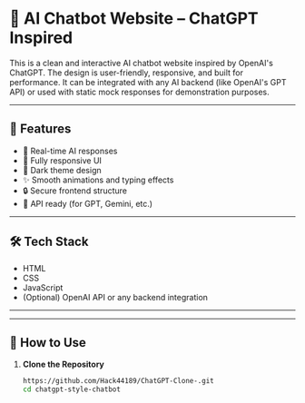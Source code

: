 # 🧠 AI Chatbot Website – ChatGPT Inspired

This is a clean and interactive AI chatbot website inspired by OpenAI's ChatGPT. The design is user-friendly, responsive, and built for performance. It can be integrated with any AI backend (like OpenAI's GPT API) or used with static mock responses for demonstration purposes.

---

## 🚀 Features

- 💬 Real-time AI responses
- 📱 Fully responsive UI
- 🌙 Dark theme design
- ✨ Smooth animations and typing effects
- 🔒 Secure frontend structure
- 🧠 API ready (for GPT, Gemini, etc.)

---

## 🛠️ Tech Stack

- HTML
- CSS
- JavaScript
- (Optional) OpenAI API or any backend integration

---

---

## 🔧 How to Use

1. **Clone the Repository**
   ```bash
   https://github.com/Hack44189/ChatGPT-Clone-.git
   cd chatgpt-style-chatbot
